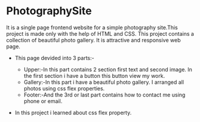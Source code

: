 # PhotographySite

It is a single page frontend website for a simple photography site.This project is made only with the help of HTML and CSS. 
This project contains a collection of beautiful photo gallery. It is attractive and responsive web page.

* This page devided into 3 parts:-
  * Upper:-In this part contains 2 section first text and second image. In the first section i have a button this button view my work.
  * Gallery:-In this part i have a beautiful photo gallery. I arranged all photos using css flex properties.
  * Footer:-And the 3rd or last part contains how to contact me using phone or email.

* In this project i learned about css flex property.
